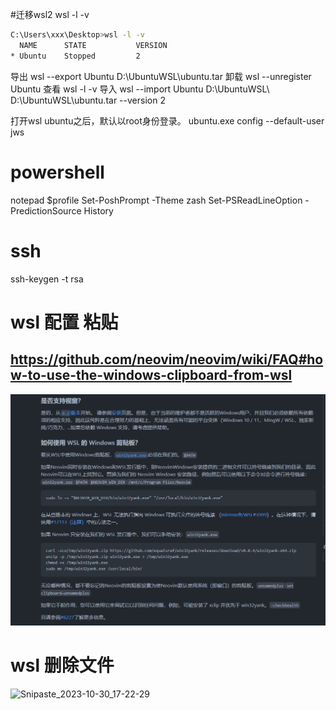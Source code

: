 #迁移wsl2
wsl -l -v
```bash
C:\Users\xxx\Desktop>wsl -l -v
  NAME      STATE           VERSION
* Ubuntu    Stopped         2
```
导出
wsl --export Ubuntu D:\UbuntuWSL\ubuntu.tar
卸载
wsl --unregister Ubuntu
查看
wsl -l -v
导入
wsl --import Ubuntu D:\UbuntuWSL\ D:\UbuntuWSL\ubuntu.tar --version 2

打开wsl ubuntu之后，默认以root身份登录。
ubuntu.exe config --default-user jws


# powershell 
notepad $profile
Set-PoshPrompt -Theme zash
Set-PSReadLineOption -PredictionSource History



# ssh
ssh-keygen -t rsa

# wsl 配置 粘贴
## https://github.com/neovim/neovim/wiki/FAQ#how-to-use-the-windows-clipboard-from-wsl
![](https://raw.githubusercontent.com/xiaojia21190/my_blog/main/images/Snipaste_2022-12-05_14-19-42.png)

# wsl 删除文件
![Snipaste_2023-10-30_17-22-29](https://github.com/xiaojia21190/config/assets/16084693/1976821e-4360-4cb9-8721-721477679925)
